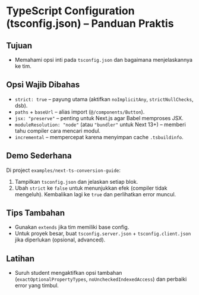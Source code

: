 # TypeScript Configuration (tsconfig.json) – Panduan Praktis

## Tujuan
- Memahami opsi inti pada `tsconfig.json` dan bagaimana menjelaskannya ke tim.

## Opsi Wajib Dibahas
- `strict: true` – payung utama (aktifkan `noImplicitAny`, `strictNullChecks`, dsb).
- `paths` + `baseUrl` – alias import (`@/components/Button`).
- `jsx: "preserve"` – penting untuk Next.js agar Babel memproses JSX.
- `moduleResolution: "node"` (atau `"bundler"` untuk Next 13+) – memberi tahu compiler cara mencari modul.
- `incremental` – mempercepat karena menyimpan cache `.tsbuildinfo`.

## Demo Sederhana
Di project `examples/next-ts-conversion-guide`:
1. Tampilkan `tsconfig.json` dan jelaskan setiap blok.
2. Ubah `strict` ke `false` untuk menunjukkan efek (compiler tidak mengeluh). Kembalikan lagi ke `true` dan perlihatkan error muncul.

## Tips Tambahan
- Gunakan `extends` jika tim memiliki base config.
- Untuk proyek besar, buat `tsconfig.server.json` + `tsconfig.client.json` jika diperlukan (opsional, advanced).

## Latihan
- Suruh student mengaktifkan opsi tambahan (`exactOptionalPropertyTypes`, `noUncheckedIndexedAccess`) dan perbaiki error yang timbul.
